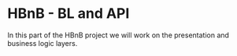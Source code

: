 # HBnB - BL and API

In this part of the HBnB project we will work on the presentation and business logic layers.
